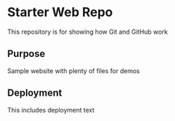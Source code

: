 # Starter Web Repo

This repository is for showing how Git and GitHub work

## Purpose

Sample website with plenty of files for demos

## Deployment

This includes deployment text
